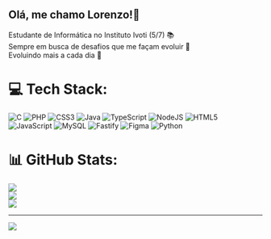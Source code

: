## Olá, me chamo Lorenzo!👋

Estudante de Informática no Instituto Ivoti (5/7) 📚 <br>
Sempre em busca de desafios que me façam evoluir 🚀 <br>
Evoluindo mais a cada dia 🌱 <br>


# 💻 Tech Stack:
![C](https://img.shields.io/badge/c-%2300599C.svg?style=for-the-badge&logo=c&logoColor=white) 
![PHP](https://img.shields.io/badge/php-%23777BB4.svg?style=for-the-badge&logo=php&logoColor=white) 
![CSS3](https://img.shields.io/badge/css3-%231572B6.svg?style=for-the-badge&logo=css3&logoColor=white) 
![Java](https://img.shields.io/badge/java-%23ED8B00.svg?style=for-the-badge&logo=openjdk&logoColor=white) 
![TypeScript](https://img.shields.io/badge/typescript-%23007ACC.svg?style=for-the-badge&logo=typescript&logoColor=white) 
![NodeJS](https://img.shields.io/badge/node.js-6DA55F?style=for-the-badge&logo=node.js&logoColor=white) 
![HTML5](https://img.shields.io/badge/html5-%23E34F26.svg?style=for-the-badge&logo=html5&logoColor=white) 
![JavaScript](https://img.shields.io/badge/javascript-%23323330.svg?style=for-the-badge&logo=javascript&logoColor=%23F7DF1E) 
![MySQL](https://img.shields.io/badge/mysql-4479A1.svg?style=for-the-badge&logo=mysql&logoColor=white) 
![Fastify](https://img.shields.io/badge/fastify-%23000000.svg?style=for-the-badge&logo=fastify&logoColor=white) 
![Figma](https://img.shields.io/badge/figma-%23F24E1E.svg?style=for-the-badge&logo=figma&logoColor=white) 
![Python](https://img.shields.io/badge/python-3670A0?style=for-the-badge&logo=python&logoColor=ffdd54)
# 📊 GitHub Stats:
![](https://github-readme-stats.vercel.app/api?username=LorenzoPanigo&theme=dark&hide_border=false&include_all_commits=false&count_private=false)<br/>
![](https://nirzak-streak-stats.vercel.app/?user=LorenzoPanigo&theme=dark&hide_border=false)<br/>
![](https://github-readme-stats.vercel.app/api/top-langs/?username=LorenzoPanigo&theme=dark&hide_border=false&include_all_commits=false&count_private=false&layout=compact)

---
[![](https://visitcount.itsvg.in/api?id=LorenzoPanigo&icon=0&color=0)](https://visitcount.itsvg.in)

<!-- Proudly created with GPRM ( https://gprm.itsvg.in ) -->
